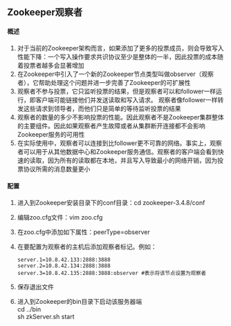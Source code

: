 ## Zookeeper观察者

#### 概述

1. 对于当前的Zookeeper架构而言，如果添加了更多的投票成员，则会导致写入性能下降：一个写入操作要求共识协议至少是整体的一半，因此投票的成本随着投票者越多会显著增加
2. 在Zookeeper中引入了一个新的Zookeeper节点类型叫做observer（观察者），它帮助处理这个问题并进一步完善了Zookeeper的可扩展性
3.  观察者不参与投票，它只监听投票的结果，但是观察者可以和follower一样运行，即客户端可能链接他们并发送读取和写入请求。 观察者像follower一样转发这些请求到领导者，而他们只是简单的等待监听投票的结果
4. 观察者的数量的多少不影响投票的性能。因此观察者不是Zookeeper集群整体的主要组件。因此如果观察者产生故障或者从集群断开连接都不会影响Zookeeper服务的可用性
5. 在实际使用中，观察者可以连接到比follower更不可靠的网络。事实上，观察者可以用于从其他数据中心和Zookeeper服务通信。观察者的客户端会看到快速的读取，因为所有的读取都在本地，并且写入导致最小的网络开销，因为投票协议所需的消息数量更小

#### 配置

1. 进入到Zookeeper安装目录下的conf目录：cd zookeeper-3.4.8/conf

2. 编辑zoo.cfg文件：vim zoo.cfg

3. 在zoo.cfg中添加如下属性：peerType=observer

4. 在要配置为观察者的主机后添加观察者标记。例如：

   ```properties
   server.1=10.8.42.133:2888:3888
   server.2=10.8.42.134:2888:3888
   server.3=10.8.42.135:2888:3888:observer #表示将该节点设置为观察者
   ```

5. 保存退出文件

6. 进入到Zookeeper的bin目录下启动该服务器端<br/>cd     ../bin<br/>sh zkServer.sh start
